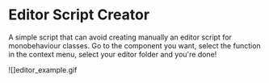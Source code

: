 # Editor Script Creator
A simple script that can avoid creating manually an editor script for monobehaviour classes.
Go to the component you want, select the function in the context menu, select your editor folder and you're done!

![]editor_example.gif
